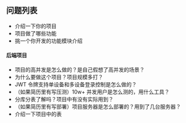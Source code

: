 ## 问题列表
* 介绍一下你的项目
* 项目做了哪些功能
* 挑一个你开发的功能模块介绍

#### 后端项目
* 项目的高并发是怎么做的？是自己假想了高并发的场景？
* 为什么要做这个项目？项目规模多打？
* JWT 令牌支持单设备和多设备登录控制是怎么做的？
* （如果简历里有写压测）10w+ 并发用户是怎么测的，用什么工具？
* 分库分表了解吗？项目中有没有实际用到？
* （如果简历里有写部署）项目服务器是怎么部署的？用到了几台服务器？
* 介绍一下项目中的表